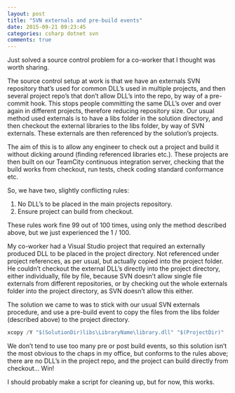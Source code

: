 ```yaml
---
layout: post
title: "SVN externals and pre-build events"
date: 2015-09-21 09:23:45
categories: csharp dotnet svn
comments: true
---
```


Just solved a source control problem for a co-worker that I thought was worth sharing.

The source control setup at work is that we have an externals SVN repository that’s used for common DLL’s used in multiple projects, and then several project repo’s that don’t allow DLL’s into the repo, by way of a pre-commit hook. This stops people committing the same DLL’s over and over again in different projects, therefore reducing repository size. Our usual method used externals is to have a libs folder in the solution directory, and then checkout the external libraries to the libs folder, by way of SVN externals. These externals are then referenced by the solution’s projects.

The aim of this is to allow any engineer to check out a project and build it without dicking around (finding referenced libraries etc.). These projects are then built on our TeamCity continuous integration server, checking that the build works from checkout, run tests, check coding standard conformance etc.

So, we have two, slightly conflicting rules:

1. No DLL’s to be placed in the main projects repository.
2. Ensure project can build from checkout.

These rules work fine 99 out of 100 times, using only the method described above, but we just experienced the 1 / 100.

My co-worker had a Visual Studio project that required an externally produced DLL to be placed in the project directory. Not referenced under project references, as per usual, but actually copied into the project folder. He couldn’t checkout the external DLL’s directly into the project directory, either individually, file by file, because SVN doesn’t allow single file externals from different repositories, or by checking out the whole externals folder into the project directory, as SVN doesn’t allow this either.

The solution we came to was to stick with our usual SVN externals procedure, and use a pre-build event to copy the files from the libs folder (described above) to the project directory.

```csharp
xcopy /Y "$(SolutionDir)libs\LibraryName\library.dll" "$(ProjectDir)"
```

We don’t tend to use too many pre or post build events, so this solution isn’t the most obvious to the chaps in my office, but conforms to the rules above; there are no DLL’s in the project repo, and the project can build directly from checkout… Win!

I should probably make a script for cleaning up, but for now, this works.
